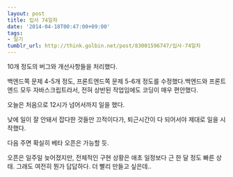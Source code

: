 ```yaml
---
layout: post
title: 입사 74일차
date: '2014-04-18T00:47:00+09:00'
tags:
- 일기
tumblr_url: http://think.golbin.net/post/83001596747/입사-74일차
---
```

10개 정도의 버그와 개선사항들을 처리했다.

백엔드쪽 문제 4-5개 정도, 프론트엔드쪽 문제 5-6개 정도를 수정했다.백엔드와 프론트엔드 모두 자바스크립트라서, 전혀 상반된 작업임에도 코딩이 매우 편안했다.


오늘은 처음으로 12시가 넘어서까지 일을 했다.

낮에 일이 잘 안돼서 잡다한 것들만 끄적이다가, 퇴근시간이 다 되어서야 제대로 일을 시작했다.

다음 주면 확실히 베타 오픈은 가능할 듯.

오픈은 일주일 늦어졌지만, 전체적인 구현 상황은 애초 일정보다 근 한 달 정도 빠른 상태.
그래도 여전히 뭔가 답답하다. 더 빨리 만들고 싶은데..

